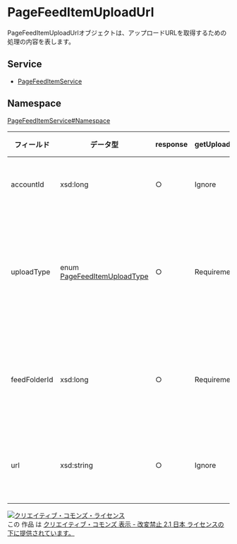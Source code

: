 # PageFeedItemUploadUrl

PageFeedItemUploadUrlオブジェクトは、アップロードURLを取得するための処理の内容を表します。

## Service

- [PageFeedItemService](../../services/PageFeedItemService.md)

## Namespace

[PageFeedItemService#Namespace](../../services/PageFeedItemService.md#namespace)

| フィールド        | データ型                                                       | response | getUploadUrl | 説明             |
|--------------|------------------------------------------------------------|----------|--------------|----------------|
| accountId    | xsd:long                                                   | ○        | Ignore       | アカウント       |
| uploadType   | enum [PageFeedItemUploadType](./PageFeedItemUploadType.md) | ○        | Requirement  | アップロード方法の種類 |
| feedFolderId | xsd:long                                                   | ○        | Requirement  | フィードフォルダID  |
| url          | xsd:string                                                 | ○        | Ignore       | アップロードURL   |

[![クリエイティブ・コモンズ・ライセンス](https://i.creativecommons.org/l/by-nd/2.1/jp/88x31.png)](http://creativecommons.org/licenses/by-nd/2.1/jp/)<br>
この 作品 は [クリエイティブ・コモンズ 表示 - 改変禁止 2.1 日本 ライセンスの下に提供されています。](http://creativecommons.org/licenses/by-nd/2.1/jp/)
